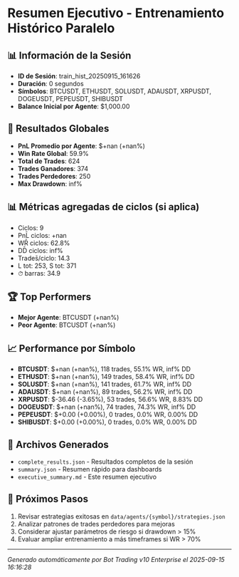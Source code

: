 # Resumen Ejecutivo - Entrenamiento Histórico Paralelo

## 📊 Información de la Sesión
- **ID de Sesión**: train_hist_20250915_161626
- **Duración**: 0 segundos
- **Símbolos**: BTCUSDT, ETHUSDT, SOLUSDT, ADAUSDT, XRPUSDT, DOGEUSDT, PEPEUSDT, SHIBUSDT
- **Balance Inicial por Agente**: $1,000.00

## 🎯 Resultados Globales
- **PnL Promedio por Agente**: $+nan (+nan%)
- **Win Rate Global**: 59.9%
- **Total de Trades**: 624
- **Trades Ganadores**: 374
- **Trades Perdedores**: 250
- **Max Drawdown**: inf%

## 📊 Métricas agregadas de ciclos (si aplica)
- Ciclos: 9
- PnL̄ ciclos: +nan
- WR̄ ciclos: 62.8%
- DD̄ ciclos: inf%
- Trades̄/ciclo: 14.3
- L tot: 253, S tot: 371
- ⏱̄ barras: 34.9


## 🏆 Top Performers
- **Mejor Agente**: BTCUSDT (+nan%)
- **Peor Agente**: BTCUSDT (+nan%)

## 📈 Performance por Símbolo
- **BTCUSDT**: $+nan (+nan%), 118 trades, 55.1% WR, inf% DD
- **ETHUSDT**: $+nan (+nan%), 149 trades, 58.4% WR, inf% DD
- **SOLUSDT**: $+nan (+nan%), 141 trades, 61.7% WR, inf% DD
- **ADAUSDT**: $+nan (+nan%), 89 trades, 56.2% WR, inf% DD
- **XRPUSDT**: $-36.46 (-3.65%), 53 trades, 56.6% WR, 8.83% DD
- **DOGEUSDT**: $+nan (+nan%), 74 trades, 74.3% WR, inf% DD
- **PEPEUSDT**: $+0.00 (+0.00%), 0 trades, 0.0% WR, 0.00% DD
- **SHIBUSDT**: $+0.00 (+0.00%), 0 trades, 0.0% WR, 0.00% DD

## 📁 Archivos Generados
- `complete_results.json` - Resultados completos de la sesión
- `summary.json` - Resumen rápido para dashboards
- `executive_summary.md` - Este resumen ejecutivo

## 🎯 Próximos Pasos
1. Revisar estrategias exitosas en `data/agents/{symbol}/strategies.json`
2. Analizar patrones de trades perdedores para mejoras
3. Considerar ajustar parámetros de riesgo si drawdown > 15%
4. Evaluar ampliar entrenamiento a más timeframes si WR > 70%

---
*Generado automáticamente por Bot Trading v10 Enterprise el 2025-09-15 16:16:28*
